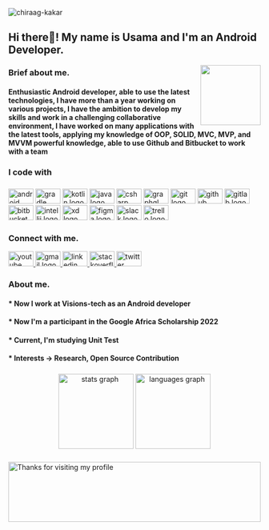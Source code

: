 
<img src="https://komarev.com/ghpvc/?username=osamasayed151" alt="chiraag-kakar" /> <h2 align="left">Hi there👋! My name is Usama and I'm an Android Developer.</h2> <img align="right" height="120" src="https://media.giphy.com/media/Y4bzv6DYbYzy8jDnoW/giphy.gif" />

<h3 align="left">Brief about me.</h3> 
<h4 align="left"> Enthusiastic Android developer, able to use the latest technologies, I have more than a year working on various projects, I have the ambition to develop my skills and work in a challenging collaborative environment, I have worked on many applications with the latest tools, applying my  knowledge of OOP, SOLID, MVC, MVP, and MVVM powerful knowledge, able to use Github and Bitbucket to work with a team </h4> 

###

  <h3 align="left">I code with</h3> 
  
### 


  <div align="left">
  <img src="https://cdn.jsdelivr.net/gh/devicons/devicon/icons/android/android-original.svg" height="30" width="50" alt="android logo"  />
  <img src="https://cdn.jsdelivr.net/gh/devicons/devicon/icons/gradle/gradle-plain.svg" height="30" width="50" alt="gradle logo"  />
  <img src="https://cdn.jsdelivr.net/gh/devicons/devicon/icons/kotlin/kotlin-original.svg" height="30" width="50" alt="kotlin logo"  />
  <img src="https://cdn.jsdelivr.net/gh/devicons/devicon/icons/java/java-original.svg" height="30" width="50" alt="java logo"  />
  <img src="https://cdn.jsdelivr.net/gh/devicons/devicon/icons/csharp/csharp-original.svg" height="30" width="50" alt="csharp logo"  />
  <img src="https://cdn.jsdelivr.net/gh/devicons/devicon/icons/graphql/graphql-plain.svg" height="30" width="50" alt="graphql logo"  />
  <img src="https://cdn.jsdelivr.net/gh/devicons/devicon/icons/git/git-original.svg" height="30" width="50" alt="git logo"  />
  <img src="https://cdn.jsdelivr.net/gh/devicons/devicon/icons/github/github-original.svg" height="30" width="50" alt="github logo"  />
  <img src="https://cdn.jsdelivr.net/gh/devicons/devicon/icons/gitlab/gitlab-original.svg" height="30" width="50" alt="gitlab logo"  />
  <img src="https://cdn.jsdelivr.net/gh/devicons/devicon/icons/bitbucket/bitbucket-original.svg" height="30" width="50" alt="bitbucket logo"  />
  <img src="https://cdn.jsdelivr.net/gh/devicons/devicon/icons/intellij/intellij-original.svg" height="30" width="50" alt="intellij logo"  />
  <img src="https://cdn.jsdelivr.net/gh/devicons/devicon/icons/xd/xd-plain.svg" height="30" width="50" alt="xd logo"  />
  <img src="https://cdn.jsdelivr.net/gh/devicons/devicon/icons/figma/figma-original.svg" height="30" width="50" alt="figma logo"  />
  <img src="https://cdn.jsdelivr.net/gh/devicons/devicon/icons/slack/slack-original.svg" height="30" width="50" alt="slack logo"  />
  <img src="https://cdn.jsdelivr.net/gh/devicons/devicon/icons/trello/trello-plain.svg" height="30" width="50" alt="trello logo"  />
</div>

  
<h3 align="left">Connect with me.</h3> 
<div align="left">
  <a href="https://www.youtube.com/channel/UCZdkyEUyrNXSjqYffH4lXwg" target="_blank">
    <img src="https://raw.githubusercontent.com/maurodesouza/profile-readme-generator/master/src/assets/icons/social/youtube/default.svg" width="50" height="30" alt="youtube logo"  />
  </a>
  <a href="osamasayed585@gmail.com" target="_blank">
    <img src="https://raw.githubusercontent.com/maurodesouza/profile-readme-generator/master/src/assets/icons/social/gmail/default.svg" width="50" height="30" alt="gmail logo"  />
  </a>
  <a href="https://www.linkedin.com/in/osamasayed585/" target="_blank">
    <img src="https://raw.githubusercontent.com/maurodesouza/profile-readme-generator/master/src/assets/icons/social/linkedin/default.svg" width="50" height="30" alt="linkedin logo"  />
  </a>
  <a href="https://stackoverflow.com/users/10733439/osama-sayed" target="_blank">
    <img src="https://raw.githubusercontent.com/maurodesouza/profile-readme-generator/master/src/assets/icons/social/stackoverflow/default.svg" width="50" height="30" alt="stackoverflow logo"  />
  </a>
  <a href="https://twitter.com/osamasayed585" target="_blank">
    <img src="https://raw.githubusercontent.com/maurodesouza/profile-readme-generator/master/src/assets/icons/social/twitter/default.svg" width="50" height="30" alt="twitter logo"  />
  </a>
</div>

<h3 align="left"> About me.
  <h4 align="left"> * Now I work at Visions-tech as an Android developer
  <h4 align="left"> * Now I'm a participant in the Google Africa Scholarship 2022
  <h4 align="left"> * Current, I'm studying Unit Test
  <h4 align="left"> * Interests -> Research, Open Source Contribution
  
    
###

<div align="center">
  <img src="https://github-readme-stats.vercel.app/api?hide_title=false&hide_rank=false&show_icons=true&include_all_commits=true&count_private=true&disable_animations=false&theme=dark&locale=en&hide_border=false&username=osamasayed585" height="150" alt="stats graph"  />
  <img src="https://github-readme-stats.vercel.app/api/top-langs?locale=en&hide_title=false&layout=compact&card_width=320&langs_count=4&theme=dark&hide_border=false&username=osamasayed585" height="150" alt="languages graph"  />
</div>

###
<img height="120" alt="Thanks for visiting my profile" width="100%" src="https://raw.githubusercontent.com/osamasayed151/osamasayed151/0b94eb7130519adfc2dc5117c7fc25e3f6a3eb4f/murqee.svg" />
